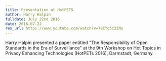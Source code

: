 ```yaml
---
title: Presentation at HotPETS
author: Harry Halpin
fulldate: July 22nd 2016
date: 2016-07-22
res_url: https://www.youtube.com/watch?v=78CYq5z2ZNo
---
```


Harry Halpin presented a paper entitled "The Responsibility of Open Standards in the Era of Surveillance" at the 9th Workshop on Hot Topics in Privacy Enhancing Technologies (HotPETs 2016), Darmstadt, Germany.
